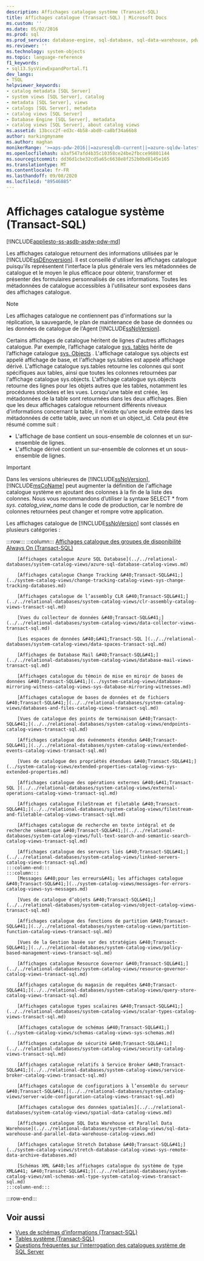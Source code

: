 ```yaml
---
description: Affichages catalogue système (Transact-SQL)
title: Affichages catalogue (Transact-SQL) | Microsoft Docs
ms.custom: ''
ms.date: 05/02/2016
ms.prod: sql
ms.prod_service: database-engine, sql-database, sql-data-warehouse, pdw
ms.reviewer: ''
ms.technology: system-objects
ms.topic: language-reference
f1_keywords:
- sql13.SysViewExpandPortal.f1
dev_langs:
- TSQL
helpviewer_keywords:
- catalog metadata [SQL Server]
- system views [SQL Server], catalog
- metadata [SQL Server], views
- catalogs [SQL Server], metadata
- catalog views [SQL Server]
- Database Engine [SQL Server], metadata
- catalog views [SQL Server], about catalog views
ms.assetid: 13bccc2f-ed3c-4b58-abd0-ca8bf34a66b8
author: markingmyname
ms.author: maghan
monikerRange: '>=aps-pdw-2016||=azuresqldb-current||=azure-sqldw-latest||>=sql-server-2016||=sqlallproducts-allversions||>=sql-server-linux-2017||=azuresqldb-mi-current'
ms.openlocfilehash: a3af547afd4b35c10358ce24be2fbcce96801144
ms.sourcegitcommit: dd36d1cbe32cd5a65c6638e8f252b0bd8145e165
ms.translationtype: MT
ms.contentlocale: fr-FR
ms.lasthandoff: 09/08/2020
ms.locfileid: "89546885"
---
```

# <a name="system-catalog-views-transact-sql"></a>Affichages catalogue système (Transact-SQL)

[!INCLUDE[appliesto-ss-asdb-asdw-pdw-md](../../includes/appliesto-ss-asdb-asdw-pdw-md.md)]

Les affichages catalogue retournent des informations utilisées par le [!INCLUDE[ssDEnoversion](../../includes/ssdenoversion-md.md)]. Il est conseillé d'utiliser les affichages catalogue puisqu'ils représentent l'interface la plus générale vers les métadonnées de catalogue et le moyen le plus efficace pour obtenir, transformer et présenter des formulaires personnalisés de ces informations. Toutes les métadonnées de catalogue accessibles à l'utilisateur sont exposées dans des affichages catalogue.

> [!NOTE]
> Les affichages catalogue ne contiennent pas d'informations sur la réplication, la sauvegarde, le plan de maintenance de base de données ou les données de catalogue de l'Agent [!INCLUDE[ssNoVersion](../../includes/ssnoversion-md.md)].

 Certains affichages de catalogue héritent de lignes d'autres affichages catalogue. Par exemple, l’affichage catalogue [sys. tables](../../relational-databases/system-catalog-views/sys-tables-transact-sql.md) hérite de l’affichage catalogue [sys. Objects](../../relational-databases/system-catalog-views/sys-objects-transact-sql.md) . L'affichage catalogue sys.objects est appelé affichage de base, et l'affichage sys.tables est appelé affichage dérivé. L'affichage catalogue sys.tables retourne les colonnes qui sont spécifiques aux tables, ainsi que toutes les colonnes retournées par l'affichage catalogue sys.objects. L'affichage catalogue sys.objects retourne des lignes pour les objets autres que les tables, notamment les procédures stockées et les vues. Lorsqu'une table est créée, les métadonnées de la table sont retournées dans les deux affichages. Bien que les deux affichages catalogue retournent différents niveaux d'informations concernant la table, il n'existe qu'une seule entrée dans les métadonnées de cette table, avec un nom et un object_id. Cela peut être résumé comme suit :

- L'affichage de base contient un sous-ensemble de colonnes et un sur-ensemble de lignes.
- L'affichage dérivé contient un sur-ensemble de colonnes et un sous-ensemble de lignes.

> [!IMPORTANT]
> Dans les versions ultérieures de [!INCLUDE[ssNoVersion](../../includes/ssnoversion-md.md)], [!INCLUDE[msCoName](../../includes/msconame-md.md)] peut augmenter la définition de l'affichage catalogue système en ajoutant des colonnes à la fin de la liste des colonnes. Nous vous recommandons d’utiliser la syntaxe SELECT \* from *sys. catalog_view_name* dans le code de production, car le nombre de colonnes retournées peut changer et rompre votre application.

Les affichages catalogue de [!INCLUDE[ssNoVersion](../../includes/ssnoversion-md.md)] sont classés en plusieurs catégories :

:::row:::
    :::column:::
        [Affichages catalogue des groupes de disponibilité Always On &#40;Transact-SQL&#41;](../../relational-databases/system-catalog-views/always-on-availability-groups-catalog-views-transact-sql.md)
        
        [Affichages catalogue Azure SQL Database](../../relational-databases/system-catalog-views/azure-sql-database-catalog-views.md)
        
        [Affichages catalogue Change Tracking &#40;Transact-SQL&#41;](../system-catalog-views/change-tracking-catalog-views-sys-change-tracking-databases.md)
        
        [Affichages catalogue de l’assembly CLR &#40;Transact-SQL&#41;](../../relational-databases/system-catalog-views/clr-assembly-catalog-views-transact-sql.md)
        
        [Vues du collecteur de données &#40;Transact-SQL&#41;](../../relational-databases/system-catalog-views/data-collector-views-transact-sql.md)
        
        [Les espaces de données &#40;&#41;Transact-SQL ](../../relational-databases/system-catalog-views/data-spaces-transact-sql.md)
        
        [Affichages de Database Mail &#40;Transact-SQL&#41;](../../relational-databases/system-catalog-views/database-mail-views-transact-sql.md)
        
        [Affichages catalogue du témoin de mise en miroir de bases de données &#40;Transact-SQL&#41;](../system-catalog-views/database-mirroring-witness-catalog-views-sys-database-mirroring-witnesses.md)
        
        [Affichages catalogue de bases de données et de fichiers &#40;Transact-SQL&#41;](../../relational-databases/system-catalog-views/databases-and-files-catalog-views-transact-sql.md)
        
        [Vues de catalogue des points de terminaison &#40;Transact-SQL&#41;](../../relational-databases/system-catalog-views/endpoints-catalog-views-transact-sql.md)
        
        [Affichages catalogue des événements étendus &#40;Transact-SQL&#41;](../../relational-databases/system-catalog-views/extended-events-catalog-views-transact-sql.md)
        
        [Vues de catalogue des propriétés étendues &#40;Transact-SQL&#41;](../system-catalog-views/extended-properties-catalog-views-sys-extended-properties.md)
        
        [Affichages catalogue des opérations externes &#40;&#41;Transact-SQL ](../../relational-databases/system-catalog-views/external-operations-catalog-views-transact-sql.md)
        
        [Affichages catalogue FileStream et filetable &#40;Transact-SQL&#41;](../../relational-databases/system-catalog-views/filestream-and-filetable-catalog-views-transact-sql.md)
        
        [Affichages catalogue de recherche en texte intégral et de recherche sémantique &#40;Transact-SQL&#41;](../../relational-databases/system-catalog-views/full-text-search-and-semantic-search-catalog-views-transact-sql.md)
        
        [Affichages catalogue des serveurs liés &#40;Transact-SQL&#41;](../../relational-databases/system-catalog-views/linked-servers-catalog-views-transact-sql.md)
    :::column-end:::
    :::column:::
        [Messages &#40;pour les erreurs&#41; les affichages catalogue &#40;Transact-SQL&#41;](../system-catalog-views/messages-for-errors-catalog-views-sys-messages.md)
        
        [Vues de catalogue d’objets &#40;Transact-SQL&#41;](../../relational-databases/system-catalog-views/object-catalog-views-transact-sql.md)
        
        [Affichages catalogue des fonctions de partition &#40;Transact-SQL&#41;](../../relational-databases/system-catalog-views/partition-function-catalog-views-transact-sql.md)
        
        [Vues de la Gestion basée sur des stratégies &#40;Transact-SQL&#41;](../../relational-databases/system-catalog-views/policy-based-management-views-transact-sql.md)
        
        [Affichages catalogue Resource Governor &#40;Transact-SQL&#41;](../../relational-databases/system-catalog-views/resource-governor-catalog-views-transact-sql.md)
        
        [Affichages catalogue du magasin de requêtes &#40;Transact-SQL&#41;](../../relational-databases/system-catalog-views/query-store-catalog-views-transact-sql.md)
        
        [Affichages catalogue types scalaires &#40;Transact-SQL&#41;](../../relational-databases/system-catalog-views/scalar-types-catalog-views-transact-sql.md)
        
        [Affichages catalogue de schémas &#40;Transact-SQL&#41;](../system-catalog-views/schemas-catalog-views-sys-schemas.md)
        
        [Affichages catalogue de sécurité &#40;Transact-SQL&#41;](../../relational-databases/system-catalog-views/security-catalog-views-transact-sql.md)
        
        [Affichages catalogue relatifs à Service Broker &#40;Transact-SQL&#41;](../../relational-databases/system-catalog-views/service-broker-catalog-views-transact-sql.md)
        
        [Affichages catalogue de configurations à l’ensemble du serveur &#40;Transact-SQL&#41;](../../relational-databases/system-catalog-views/server-wide-configuration-catalog-views-transact-sql.md)
        
        [Affichages catalogue des données spatiales](../../relational-databases/system-catalog-views/spatial-data-catalog-views.md)
        
        [Affichages catalogue SQL Data Warehouse et Parallel Data Warehouse](../../relational-databases/system-catalog-views/sql-data-warehouse-and-parallel-data-warehouse-catalog-views.md)
        
        [Affichages catalogue Stretch Database &#40;Transact-SQL&#41;](../system-catalog-views/stretch-database-catalog-views-sys-remote-data-archive-databases.md)
        
        [Schémas XML &#40;les affichages catalogue du système de type XML&#41; &#40;Transact-SQL&#41;](../../relational-databases/system-catalog-views/xml-schemas-xml-type-system-catalog-views-transact-sql.md)
    :::column-end:::
:::row-end:::

## <a name="see-also"></a>Voir aussi

- [Vues de schémas d’informations &#40;Transact-SQL&#41;](../../relational-databases/system-information-schema-views/system-information-schema-views-transact-sql.md)
- [Tables système &#40;Transact-SQL&#41;](../../relational-databases/system-tables/system-tables-transact-sql.md)
- [Questions fréquentes sur l'interrogation des catalogues système de SQL Server](../../relational-databases/system-catalog-views/querying-the-sql-server-system-catalog-faq.md)
